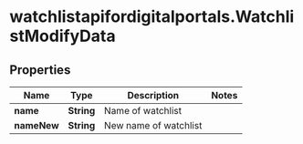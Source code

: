 # watchlistapifordigitalportals.WatchlistModifyData

## Properties

Name | Type | Description | Notes
------------ | ------------- | ------------- | -------------
**name** | **String** | Name of watchlist | 
**nameNew** | **String** | New name of watchlist | 


